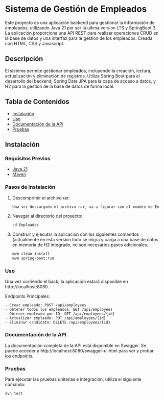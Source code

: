 # Sistema de Gestión de Empleados

Este proyecto es una aplicación backend para gestionar la información de empleados, utilizando Java 21 por ser la ultima version LTS y SpringBoot 3. La aplicación proporciona una API REST para realizar operaciones CRUD en la base de datos y una interfaz para le gestion de los empleados. Creada con HTML, CSS y Javascript.

## Descripción

El sistema permite gestionar empleados, incluyendo la creación, lectura, actualización y eliminación de registros. Utiliza Spring Boot para el desarrollo del backend, Spring Data JPA para la capa de acceso a datos, y H2 para la gestión de la base de datos de forma local.

## Tabla de Contenidos

- [Instalación](#instalación)
- [Uso](#uso)
- [Documentación de la API](#documentación-de-la-api)
- [Pruebas](#pruebas)


## Instalación

### Requisitos Previos

- [Java 21](https://www.oracle.com/java/technologies/javase-jdk11-downloads.html)
- [Maven](https://maven.apache.org/)

### Pasos de Instalación

1. Descomprimir el archivo rar:
    ```sh
    Una vez descargado el archivo rar, va a figurar con el nombre de Empleados.rar
    ```
2. Navegar al directorio del proyecto:
    ```sh
    cd Empleados
    ```
3. Construir y ejecutar la aplicación con los siguientes comandos (actualmente en esta version todo se migra y carga a una base de datos en memoria de H2 integrado, no son necesarios pasos adicionales.
    ```sh
    mvn clean install
    mvn spring-boot:run
    ```

### Uso
Una vez corriendo el back, la aplicación estará disponible en http://localhost:8080.

Endpoints Principales:
  ``` 
  - Crear empleado: POST /api/employees
  - Obtener todos los empleados: GET /api/employees
  - Obtener empleado por ID: GET /api/employees/{id} 
  - Actualizar empleado: PUT /api/employees/{id}
  - Eliminar candidato: DELETE /api/employees/{id}
  ```

### Documentación de la API
La documentación completa de la API está disponible en Swagger. Se puede acceder a http://localhost:8080/swagger-ui.html para ver y probar los endpoints.


### Pruebas
Para ejecutar las pruebas unitarias e integración, utiliza el siguiente comando:

  ``` 
mvn test
  ``` 
